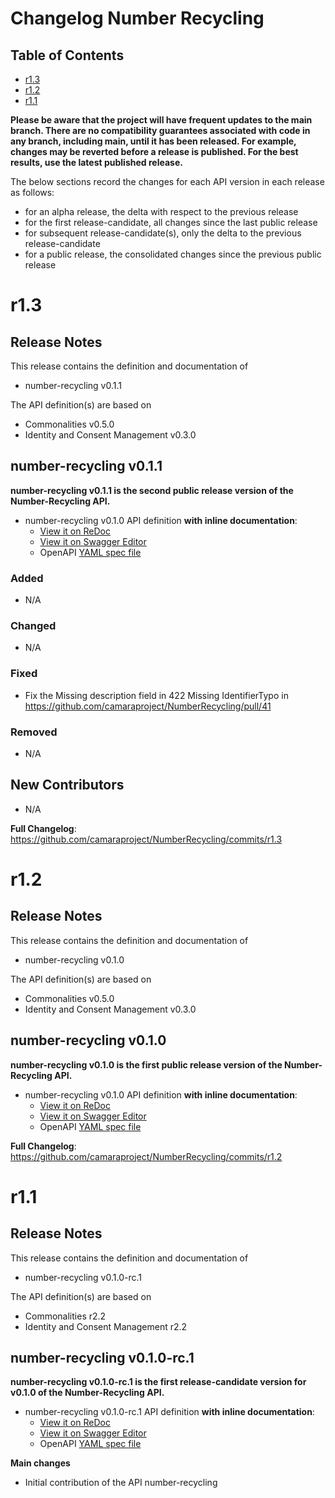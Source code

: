 # Changelog Number Recycling

## Table of Contents

- [r1.3](#r13)
- [r1.2](#r12)
- [r1.1](#r11)

**Please be aware that the project will have frequent updates to the main branch. There are no compatibility guarantees associated with code in any branch, including main, until it has been released. For example, changes may be reverted before a release is published. For the best results, use the latest published release.**

The below sections record the changes for each API version in each release as follows:

* for an alpha release, the delta with respect to the previous release
* for the first release-candidate, all changes since the last public release
* for subsequent release-candidate(s), only the delta to the previous release-candidate
* for a public release, the consolidated changes since the previous public release

# r1.3

## Release Notes

This release contains the definition and documentation of
* number-recycling v0.1.1

The API definition(s) are based on
* Commonalities v0.5.0
* Identity and Consent Management v0.3.0

## number-recycling v0.1.1

**number-recycling v0.1.1 is the second public release version of the Number-Recycling API.**

- number-recycling v0.1.0 API definition **with inline documentation**:
  - [View it on ReDoc](https://redocly.github.io/redoc/?url=https://raw.githubusercontent.com/camaraproject/NumberRecycling/r1.3/code/API_definitions/number-recycling.yaml&nocors)
  - [View it on Swagger Editor](https://editor.swagger.io/?url=https://raw.githubusercontent.com/camaraproject/NumberRecycling/r1.3/code/API_definitions/number-recycling.yaml&nocors)
  - OpenAPI [YAML spec file](https://github.com/camaraproject/NumberRecycling/blob/r1.3/code/API_definitions/number-recycling.yaml)

### Added
* N/A

### Changed
* N/A

### Fixed
* Fix the Missing description field in 422 Missing IdentifierTypo in https://github.com/camaraproject/NumberRecycling/pull/41

### Removed
* N/A

## New Contributors
* N/A

**Full Changelog**: https://github.com/camaraproject/NumberRecycling/commits/r1.3

# r1.2

## Release Notes

This release contains the definition and documentation of
* number-recycling v0.1.0

The API definition(s) are based on
* Commonalities v0.5.0
* Identity and Consent Management v0.3.0

## number-recycling v0.1.0

**number-recycling v0.1.0 is the first public release version of the Number-Recycling API.**

- number-recycling v0.1.0 API definition **with inline documentation**:
  - [View it on ReDoc](https://redocly.github.io/redoc/?url=https://raw.githubusercontent.com/camaraproject/NumberRecycling/r1.2/code/API_definitions/number-recycling.yaml&nocors)
  - [View it on Swagger Editor](https://editor.swagger.io/?url=https://raw.githubusercontent.com/camaraproject/NumberRecycling/r1.2/code/API_definitions/number-recycling.yaml&nocors)
  - OpenAPI [YAML spec file](https://github.com/camaraproject/NumberRecycling/blob/r1.2/code/API_definitions/number-recycling.yaml)

**Full Changelog**: https://github.com/camaraproject/NumberRecycling/commits/r1.2

# r1.1

## Release Notes

This release contains the definition and documentation of
* number-recycling v0.1.0-rc.1

The API definition(s) are based on
* Commonalities r2.2
* Identity and Consent Management r2.2

## number-recycling v0.1.0-rc.1

**number-recycling v0.1.0-rc.1 is the first release-candidate version for v0.1.0 of the Number-Recycling API.**

- number-recycling v0.1.0-rc.1 API definition **with inline documentation**:
  - [View it on ReDoc](https://redocly.github.io/redoc/?url=https://raw.githubusercontent.com/camaraproject/NumberRecycling/r1.1/code/API_definitions/number-recycling.yaml&nocors)
  - [View it on Swagger Editor](https://editor.swagger.io/?url=https://raw.githubusercontent.com/camaraproject/NumberRecycling/r1.1/code/API_definitions/number-recycling.yaml&nocors)
  - OpenAPI [YAML spec file](https://github.com/camaraproject/NumberRecycling/blob/r1.1/code/API_definitions/number-recycling.yaml)

**Main changes**

* Initial contribution of the API number-recycling

